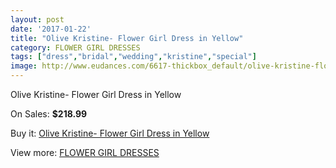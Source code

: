 ```yaml
---
layout: post
date: '2017-01-22'
title: "Olive Kristine- Flower Girl Dress in Yellow"
category: FLOWER GIRL DRESSES
tags: ["dress","bridal","wedding","kristine","special"]
image: http://www.eudances.com/6617-thickbox_default/olive-kristine-flower-girl-dress-in-yellow.jpg
---
```

Olive Kristine- Flower Girl Dress in Yellow

On Sales: **$218.99**
<a href="https://www.eudances.com/en/flower-girl-dresses/2432-olive-kristine-flower-girl-dress-in-yellow.html"><amp-img layout="responsive" width="600" height="600" src="//www.eudances.com/6617-thickbox_default/olive-kristine-flower-girl-dress-in-yellow.jpg" alt="Olive Kristine- Flower Girl Dress in Yellow 0" /></a>

Buy it: [Olive Kristine- Flower Girl Dress in Yellow](https://www.eudances.com/en/flower-girl-dresses/2432-olive-kristine-flower-girl-dress-in-yellow.html "Olive Kristine- Flower Girl Dress in Yellow")

View more: [FLOWER GIRL DRESSES](https://www.eudances.com/en/30-flower-girl-dresses "FLOWER GIRL DRESSES")